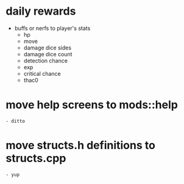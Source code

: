 # daily rewards
- buffs or nerfs to player's stats
	- hp
	- move
	- damage dice sides
	- damage dice count
	- detection chance
	- exp
	- critical chance
	- thac0

# move help screens to mods::help
	- ditto

# move structs.h definitions to structs.cpp
	- yup
